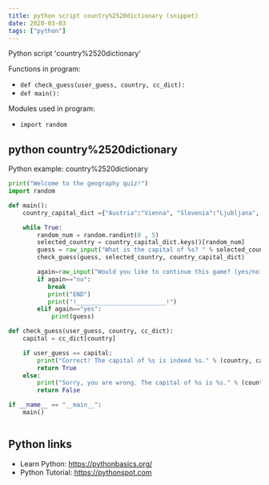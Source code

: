```yaml
---
title: python script country%2520dictionary (snippet)
date: 2020-03-03
tags: ["python"]
---
```

Python script 'country%2520dictionary'

Functions in program: 
* `def check_guess(user_guess, country, cc_dict):`
* `def main():`

Modules used in program: 
* `import random`

## python country%2520dictionary

Python example: country%2520dictionary

```python
print("Welcome to the geography quiz!")
import random

def main():
    country_capital_dict ={"Austria":"Vienna", "Slovenia":"Ljubljana", "Russia":"Moscow", "America":"Washington", "Germany":"Berlin", "France":"Paris", "Croatia":"Zagreb"}

    while True:
        random_num = random.randint(0 , 5)
        selected_country = country_capital_dict.keys()[random_num]
        guess = raw_input("What is the capital of %s? " % selected_country)
        check_guess(guess, selected_country, country_capital_dict)

        again=raw_input("Would you like to continue this game? (yes/no) ")
        if again=="no":
           break
           print("END")
           print("!_________________________!")
        elif again=="yes":
            print(guess)

def check_guess(user_guess, country, cc_dict):
    capital = cc_dict[country]

    if user_guess == capital:
        print("Correct! The capital of %s is indeed %s." % (country, capital))
        return True
    else:
        print("Sorry, you are wrong. The capital of %s is %s." % (country, capital))
        return False

if __name__ == "__main__":
    main()



```

## Python links

- Learn Python: https://pythonbasics.org/
- Python Tutorial: https://pythonspot.com
